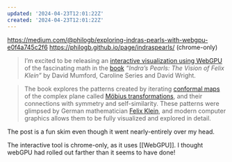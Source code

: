 ```yaml
---
updated: '2024-04-23T12:01:22Z'
created: '2024-04-23T12:01:22Z'
---
```

https://medium.com/@philogb/exploring-indras-pearls-with-webgpu-e0f4a745c2f6
https://philogb.github.io/page/indraspearls/ (chrome-only)

> I’m excited to be releasing an [interactive visualization using WebGPU](https://philogb.github.io/page/indraspearls/) of the fascinating math in the [book](https://en.wikipedia.org/wiki/Indra%27s_Pearls_(book)) _“Indra’s Pearls: The Vision of Felix Klein”_ by David Mumford, Caroline Series and David Wright.

> The book explores the patterns created by iterating [conformal maps](https://en.wikipedia.org/wiki/Conformal_map) of the complex plane called [Möbius transformations](https://en.wikipedia.org/wiki/M%C3%B6bius_transformation), and their connections with symmetry and self-similarity. These patterns were glimpsed by German mathematician [Felix Klein](https://en.wikipedia.org/wiki/Felix_Klein), and modern computer graphics allows them to be fully visualized and explored in detail.

The post is a fun skim even though it went nearly-entirely over my head.

The interactive tool is chrome-only, as it uses [[WebGPU]]. I thought webGPU had rolled out farther than it seems to have done!